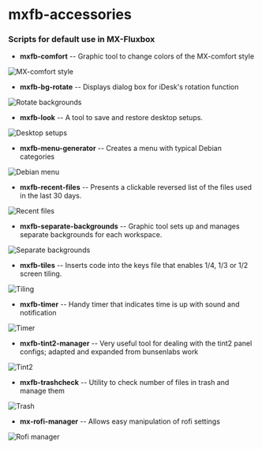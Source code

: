 # mxfb-accessories


### Scripts for default use in MX-Fluxbox

* **mxfb-comfort** -- Graphic tool to change colors of the MX-comfort style

![MX-comfort style](/pix/mxfb-comfort.png)  

* **mxfb-bg-rotate** -- Displays dialog box for iDesk's rotation function

![Rotate backgrounds](/pix/bg-rotate.png)

* **mxfb-look** -- A tool to save and restore desktop setups.

![Desktop setups](/pix/mxfb-look.png)

* **mxfb-menu-generator** -- Creates a menu with typical Debian categories

![Debian menu](/pix/DebianMenu.png)

* **mxfb-recent-files** -- Presents a clickable reversed list of the files used in the last 30 days.

![Recent files](/pix/recent.png)

* **mxfb-separate-backgrounds** -- Graphic tool sets up and manages separate backgrounds for each workspace.

![Separate backgrounds](/pix/separate.png)

* **mxfb-tiles** -- Inserts code into the keys file that enables 1/4, 1/3 or 1/2 screen tiling.

![Tiling](/pix/tiling.png)

* **mxfb-timer** -- Handy timer that indicates time is up with sound and notification

![Timer](/pix/timer.png)

* **mxfb-tint2-manager** -- Very useful tool for dealing with the tint2 panel configs; adapted and expanded from bunsenlabs work

![Tint2](/pix/tint2manager.png)

* **mxfb-trashcheck** -- Utility to check number of files in trash and manage them

![Trash](/pix/trashcheck.png)

* **mx-rofi-manager** -- Allows easy manipulation of rofi settings

![Rofi manager](/pix/mx-rofi-manager.png)

